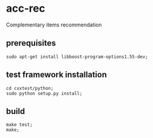 # acc-rec
Complementary items recommendation

## prerequisites
```
sudo apt-get install libboost-program-options1.55-dev;
```

## test framework installation
```
cd cxxtest/python;
sudo python setup.py install;
```

## build
```
make test;
make;
```
